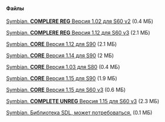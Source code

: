 #### Файлы
[Symbian. **COMPLERE REG** Версия 1.02 для S60 v2](/files/c2doom_s60(1.02).sis) (0.4 МБ)

[Symbian. **COMPLERE REG** Версия 1.12 для S60 v3](/files/c2doom_s60v3_1.12.sis) (2.1 МБ)

[Symbian. **CORE** Версия 1.12 для S90](/files/Markus.Mertama.C2Doom.s90.sis) (2.1 МБ)

[Symbian. **CORE** Версия 1.14 для S90](/files/c2-doom-core-114.sisx) (2 МБ)

[Symbian. **CORE** Версия 1.03 для S80](/files/c2doom_s80(1.03).sis) (0.4 МБ)

[Symbian. **CORE** Версия 1.15 для S90](/files/c2doom_core(1.15).sisx) (1.9 МБ)

[Symbian. **CORE** Версия 1.15 для S60 v3](/files/c2doom(1.15).sisx) (0.6 МБ)

[Symbian. **COMPLETE UNREG** Версия 1.15 для S60 v3](/files/c2doom_complete(1.15).sisx) (2.3 МБ)

[Symbian. Библиотека SDL, может потребоваться.](/files/SDL-1.2.13-s60-2.3.6_armv5.sisx) (0.1 МБ)

